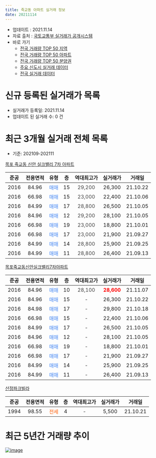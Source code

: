 ```yaml
---
title: 죽교동 아파트 실거래 정보
date: 20211114
---
```


* 업데이트 : 2021.11.14
* 자료 출처 : [국토교통부 실거래가 공개시스템](http://rt.molit.go.kr)
* 바로 가기
    * [전국 거래량 TOP 50 지역](https://apt-info.github.io/apt-trade-info/tr)
    * [전국 거래량 TOP 50 아파트](https://apt-info.github.io/apt-trade-info/ta)
    * [전국 거래량 TOP 50 분양권](https://apt-info.github.io/apt-trade-info/tb)
    * [주요 신도시 실거래 데이터](https://apt-info.github.io/apt-trade-info/newtown)
    * [전국 실거래 데이터](https://apt-info.github.io/apt-trade-info/all)



<script async src="https://pagead2.googlesyndication.com/pagead/js/adsbygoogle.js"></script>
<!-- 기본광고 -->
<ins class="adsbygoogle"
     style="display:block"
     data-ad-client="ca-pub-1142216861245946"
     data-ad-slot="4805727019"
     data-ad-format="auto"
     data-full-width-responsive="true"></ins>
<script>
     (adsbygoogle = window.adsbygoogle || []).push({});
</script>


# 신규 등록된 실거래가 목록

* 실거래가 등록일: 2021.11.14
* 업데이트 된 실거래 수: 0 건




<script async src="https://pagead2.googlesyndication.com/pagead/js/adsbygoogle.js"></script>
<!-- 기본광고 -->
<ins class="adsbygoogle"
     style="display:block"
     data-ad-client="ca-pub-1142216861245946"
     data-ad-slot="4805727019"
     data-ad-format="auto"
     data-full-width-responsive="true"></ins>
<script>
     (adsbygoogle = window.adsbygoogle || []).push({});
</script>


# 최근 3개월 실거래 전체 목록
* 기준: 202109-202111


[목포 죽교동 신안 실크밸리 7차 아파트](https://search.naver.com/search.naver?query=%EB%AA%A9%ED%8F%AC+%EC%A3%BD%EA%B5%90%EB%8F%99+%EC%8B%A0%EC%95%88+%EC%8B%A4%ED%81%AC%EB%B0%B8%EB%A6%AC+7%EC%B0%A8+%EC%95%84%ED%8C%8C%ED%8A%B8)

|준공|전용면적|유형|층|역대최고가|실거래가|거래일|
|:---:|:---:|:---:|:---:|:---:|:---:|:---:|
|2016|84.96|<span style="color:#4285F3">매매</span>|15|<span style="color:#444444">29,200</span>|26,300|21.10.22|
|2016|66.98|<span style="color:#4285F3">매매</span>|15|<span style="color:#444444">23,000</span>|22,400|21.10.06|
|2016|84.99|<span style="color:#4285F3">매매</span>|17|<span style="color:#444444">28,800</span>|26,500|21.10.05|
|2016|84.96|<span style="color:#4285F3">매매</span>|12|<span style="color:#444444">29,200</span>|28,100|21.10.05|
|2016|66.98|<span style="color:#4285F3">매매</span>|19|<span style="color:#444444">23,000</span>|18,800|21.10.01|
|2016|66.98|<span style="color:#4285F3">매매</span>|17|<span style="color:#444444">23,000</span>|21,900|21.09.27|
|2016|84.99|<span style="color:#4285F3">매매</span>|14|<span style="color:#444444">28,800</span>|25,900|21.09.25|
|2016|84.99|<span style="color:#4285F3">매매</span>|11|<span style="color:#444444">28,800</span>|26,400|21.09.13|

[목포죽교동신안실크밸리7차아파트](https://search.naver.com/search.naver?query=%EB%AA%A9%ED%8F%AC%EC%A3%BD%EA%B5%90%EB%8F%99%EC%8B%A0%EC%95%88%EC%8B%A4%ED%81%AC%EB%B0%B8%EB%A6%AC7%EC%B0%A8%EC%95%84%ED%8C%8C%ED%8A%B8)

|준공|전용면적|유형|층|역대최고가|실거래가|거래일|
|:---:|:---:|:---:|:---:|:---:|:---:|:---:|
|2016|84.96|<span style="color:#4285F3">매매</span>|10|<span style="color:#444444">28,100</span>|<b><span style="color:#FF0000">28,600</span></b>|21.11.07|
|2016|84.96|<span style="color:#4285F3">매매</span>|15|<span style="color:#444444">-</span>|26,300|21.10.22|
|2016|84.98|<span style="color:#4285F3">매매</span>|17|<span style="color:#444444">-</span>|29,800|21.10.18|
|2016|66.98|<span style="color:#4285F3">매매</span>|15|<span style="color:#444444">-</span>|22,400|21.10.06|
|2016|84.99|<span style="color:#4285F3">매매</span>|17|<span style="color:#444444">-</span>|26,500|21.10.05|
|2016|84.96|<span style="color:#4285F3">매매</span>|12|<span style="color:#444444">-</span>|28,100|21.10.05|
|2016|66.98|<span style="color:#4285F3">매매</span>|19|<span style="color:#444444">-</span>|18,800|21.10.01|
|2016|66.98|<span style="color:#4285F3">매매</span>|17|<span style="color:#444444">-</span>|21,900|21.09.27|
|2016|84.99|<span style="color:#4285F3">매매</span>|14|<span style="color:#444444">-</span>|25,900|21.09.25|
|2016|84.99|<span style="color:#4285F3">매매</span>|11|<span style="color:#444444">-</span>|26,400|21.09.13|

[산정파크빌라](https://search.naver.com/search.naver?query=%EC%82%B0%EC%A0%95%ED%8C%8C%ED%81%AC%EB%B9%8C%EB%9D%BC)

|준공|전용면적|유형|층|역대최고가|실거래가|거래일|
|:---:|:---:|:---:|:---:|:---:|:---:|:---:|
|1994|98.55|<span style="color:#FF5A00">전세</span>|4|<span style="color:#444444">-</span>|5,500|21.10.21|



<script async src="https://pagead2.googlesyndication.com/pagead/js/adsbygoogle.js"></script>
<!-- 기본광고 -->
<ins class="adsbygoogle"
     style="display:block"
     data-ad-client="ca-pub-1142216861245946"
     data-ad-slot="4805727019"
     data-ad-format="auto"
     data-full-width-responsive="true"></ins>
<script>
     (adsbygoogle = window.adsbygoogle || []).push({});
</script>


# 최근 5년간 거래량 추이


<div style="width:100%;">
    <canvas id="deal_progress" height="200"></canvas>
</div>

<script>
new Chart(document.getElementById("deal_progress"), {
    type: 'line',
    data: {
        labels: ['16.01','16.02','16.03','16.04','16.06','16.07','16.08','16.09','16.10','16.11','16.12','17.01','17.02','17.03','17.04','17.05','17.06','17.07','17.08','17.09','17.10','17.11','17.12','18.01','18.02','18.03','18.04','18.05','18.06','18.07','18.08','18.09','18.10','18.11','18.12','19.01','19.02','19.03','19.04','19.05','19.06','19.07','19.09','19.10','19.11','19.12','20.01','20.02','20.03','20.04','20.05','20.06','20.07','20.08','20.09','20.10','20.12','21.01','21.02','21.03','21.04','21.05','21.06','21.07','21.08','21.09','21.10','21.11'],
        datasets: [{
            label: '매매/분양권',
            data: [6,1,1,4,3,4,1,6,3,2,3,1,2,3,3,3,2,2,3,1,2,4,5,6,1,4,1,3,6,6,3,0,2,4,1,2,1,5,1,5,1,3,3,4,2,1,5,3,5,1,1,6,5,1,3,9,6,4,3,5,4,4,3,6,7,6,11,1],
            borderColor: "rgba(66, 133, 243, 1)",
            backgroundColor: "rgba(66, 133, 243, 0.05)",
            borderWidth: 1,
            pointRadius: 0,
            fill: false,
            lineTension: 0
        },{
            label: '전/월세',
            data: [3,2,3,0,0,2,0,0,2,2,0,1,1,1,0,1,1,0,1,2,1,6,1,1,2,2,0,0,0,2,1,1,0,1,0,2,1,2,1,3,1,1,2,0,1,4,0,1,1,1,0,2,1,3,0,2,1,4,2,0,1,2,0,0,0,0,1,0],
            borderColor: "rgba(255, 90, 0, 1)",
            backgroundColor: "rgba(255, 90, 0, 0.05)",
            borderWidth: 1,
            pointRadius: 0,
            fill: false,
            lineTension: 0
        },{
            label: '합계',
            data: [9,3,4,4,3,6,1,6,5,4,3,2,3,4,3,4,3,2,4,3,3,10,6,7,3,6,1,3,6,8,4,1,2,5,1,4,2,7,2,8,2,4,5,4,3,5,5,4,6,2,1,8,6,4,3,11,7,8,5,5,5,6,3,6,7,6,12,1],
            borderColor: "rgba(0, 0, 0, 1)",
            backgroundColor: "rgba(0, 0, 0, 0.03)",
            borderWidth: 0.1,
            pointRadius: 0,
            fill: true,
            lineTension: 0
        }
        ]
    },
    options: {
        responsive: true,
        title: {
            display: false
        },
        tooltips: {
            mode: 'index',
            intersect: false
        },
        hover: {
            mode: 'nearest',
            intersect: true
        },
        scales: {
            xAxes: [{
                display: true,
                scaleLabel: {
                    display: true,
                    labelString: '년/월'
                }
            }],
            yAxes: [{
                display: true,
                ticks: {
                    suggestedMin: 0,
                },
                scaleLabel: {
                    display: true,
                    labelString: '실거래 수'
                }
            }]
        }
    }
});

</script>


[![image](https://apt-info.github.io/images/2020-01-03-apt-trade-info/1024x500.png)](https://play.google.com/store/apps/details?id=com.aptinfo.apttradeinfo)

